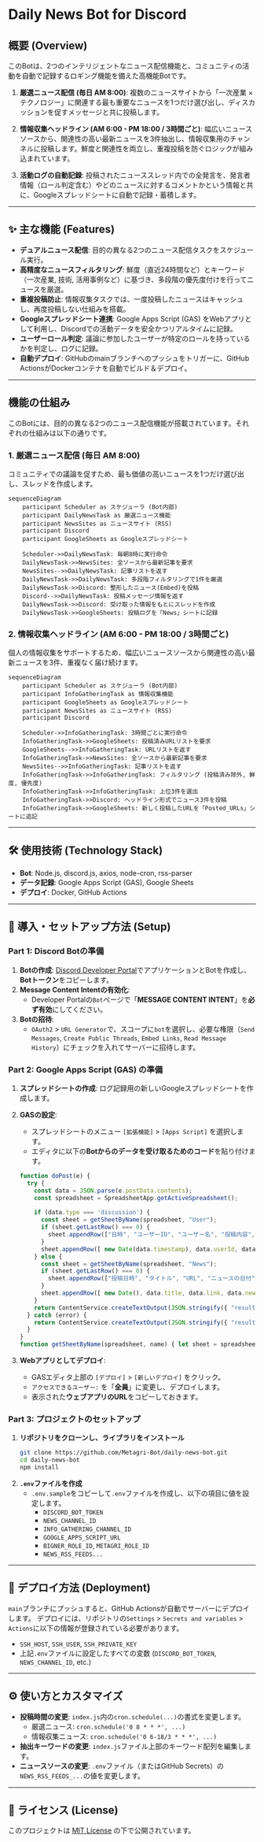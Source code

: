 # Daily News Bot for Discord

## 概要 (Overview)

このBotは、2つのインテリジェントなニュース配信機能と、コミュニティの活動を自動で記録するロギング機能を備えた高機能Botです。

1.  **厳選ニュース配信 (毎日 AM 8:00)**:
    複数のニュースサイトから「一次産業 × テクノロジー」に関連する最も重要なニュースを1つだけ選び出し、ディスカッションを促すメッセージと共に投稿します。

2.  **情報収集ヘッドライン (AM 6:00 - PM 18:00 / 3時間ごと)**:
    幅広いニュースソースから、関連性の高い最新ニュースを3件抽出し、情報収集用のチャンネルに投稿します。鮮度と関連性を両立し、重複投稿を防ぐロジックが組み込まれています。

3.  **活動ログの自動記録**:
    投稿されたニューススレッド内での全発言を、発言者情報（ロール判定含む）やどのニュースに対するコメントかという情報と共に、Googleスプレッドシートに自動で記録・蓄積します。

---

## ✨ 主な機能 (Features)

- **デュアルニュース配信**: 目的の異なる2つのニュース配信タスクをスケジュール実行。
- **高精度なニュースフィルタリング**: 鮮度（直近24時間など）とキーワード（一次産業, 技術, 活用事例など）に基づき、多段階の優先度付けを行ってニュースを厳選。
- **重複投稿防止**: 情報収集タスクでは、一度投稿したニュースはキャッシュし、再度投稿しない仕組みを搭載。
- **Googleスプレッドシート連携**: Google Apps Script (GAS) をWebアプリとして利用し、Discordでの活動データを安全かつリアルタイムに記録。
- **ユーザーロール判定**: 議論に参加したユーザーが特定のロールを持っているかを判定し、ログに記録。
- **自動デプロイ**: GitHubのmainブランチへのプッシュをトリガーに、GitHub ActionsがDockerコンテナを自動でビルド＆デプロイ。

---

## 機能の仕組み

このBotには、目的の異なる2つのニュース配信機能が搭載されています。それぞれの仕組みは以下の通りです。

### 1. 厳選ニュース配信 (毎日 AM 8:00)

コミュニティでの議論を促すため、最も価値の高いニュースを1つだけ選び出し、スレッドを作成します。

```mermaid
sequenceDiagram
    participant Scheduler as スケジューラ (Bot内部)
    participant DailyNewsTask as 厳選ニュース機能
    participant NewsSites as ニュースサイト (RSS)
    participant Discord
    participant GoogleSheets as Googleスプレッドシート

    Scheduler->>DailyNewsTask: 毎朝8時に実行命令
    DailyNewsTask->>NewsSites: 全ソースから最新記事を要求
    NewsSites-->>DailyNewsTask: 記事リストを返す
    DailyNewsTask->>DailyNewsTask: 多段階フィルタリングで1件を厳選
    DailyNewsTask->>Discord: 整形したニュース(Embed)を投稿
    Discord-->>DailyNewsTask: 投稿メッセージ情報を返す
    DailyNewsTask->>Discord: 受け取った情報をもとにスレッドを作成
    DailyNewsTask->>GoogleSheets: 投稿ログを「News」シートに記録
```

### 2. 情報収集ヘッドライン (AM 6:00 - PM 18:00 / 3時間ごと)

個人の情報収集をサポートするため、幅広いニュースソースから関連性の高い最新ニュースを3件、重複なく届け続けます。

```mermaid
sequenceDiagram
    participant Scheduler as スケジューラ (Bot内部)
    participant InfoGatheringTask as 情報収集機能
    participant GoogleSheets as Googleスプレッドシート
    participant NewsSites as ニュースサイト (RSS)
    participant Discord

    Scheduler->>InfoGatheringTask: 3時間ごとに実行命令
    InfoGatheringTask->>GoogleSheets: 投稿済みURLリストを要求
    GoogleSheets-->>InfoGatheringTask: URLリストを返す
    InfoGatheringTask->>NewsSites: 全ソースから最新記事を要求
    NewsSites-->>InfoGatheringTask: 記事リストを返す
    InfoGatheringTask->>InfoGatheringTask: フィルタリング (投稿済み除外, 鮮度, 優先度)
    InfoGatheringTask->>InfoGatheringTask: 上位3件を選出
    InfoGatheringTask->>Discord: ヘッドライン形式でニュース3件を投稿
    InfoGatheringTask->>GoogleSheets: 新しく投稿したURLを「Posted_URLs」シートに追記
```
---

## 🛠️ 使用技術 (Technology Stack)

- **Bot**: Node.js, discord.js, axios, node-cron, rss-parser
- **データ記録**: Google Apps Script (GAS), Google Sheets
- **デプロイ**: Docker, GitHub Actions

---

## 🚀 導入・セットアップ方法 (Setup)

### Part 1: Discord Botの準備

1.  **Botの作成**: [Discord Developer Portal](https://discord.com/developers/applications)でアプリケーションとBotを作成し、**Botトークン**をコピーします。
2.  **Message Content Intentの有効化**:
    - Developer Portalの`Bot`ページで「**MESSAGE CONTENT INTENT**」を**必ず有効**にしてください。
3.  **Botの招待**:
    - `OAuth2` > `URL Generator`で、スコープに`bot`を選択し、必要な権限（`Send Messages`, `Create Public Threads`, `Embed Links`, `Read Message History`）にチェックを入れてサーバーに招待します。

### Part 2: Google Apps Script (GAS) の準備

1.  **スプレッドシートの作成**: ログ記録用の新しいGoogleスプレッドシートを作成します。
2.  **GASの設定**:
    - スプレッドシートのメニュー `[拡張機能]` > `[Apps Script]` を選択します。
    - エディタに以下の**Botからのデータを受け取るためのコード**を貼り付けます。

    ```javascript
    function doPost(e) {
      try {
        const data = JSON.parse(e.postData.contents);
        const spreadsheet = SpreadsheetApp.getActiveSpreadsheet();
        
        if (data.type === 'discussion') {
          const sheet = getSheetByName(spreadsheet, "User");
          if (sheet.getLastRow() === 0) {
            sheet.appendRow(["日時", "ユーザーID", "ユーザー名", "投稿内容", "元ニュースのタイトル", "元ニュースのURL", "元ニュースの投稿日", "ロール"]);
          }
          sheet.appendRow([ new Date(data.timestamp), data.userId, data.username, data.content, data.newsTitle, data.newsUrl, new Date(data.newsPostDate), data.userRole ]);
        } else {
          const sheet = getSheetByName(spreadsheet, "News");
          if (sheet.getLastRow() === 0) {
            sheet.appendRow(["投稿日時", "タイトル", "URL", "ニュースの日付"]);
          }
          sheet.appendRow([ new Date(), data.title, data.link, data.newsDate ]);
        }
        return ContentService.createTextOutput(JSON.stringify({ "result": "success" })).setMimeType(ContentService.MimeType.JSON);
      } catch (error) {
        return ContentService.createTextOutput(JSON.stringify({ "result": "error", "message": error.message })).setMimeType(ContentService.MimeType.JSON);
      }
    }
    function getSheetByName(spreadsheet, name) { let sheet = spreadsheet.getSheetByName(name); if (!sheet) { sheet = spreadsheet.insertSheet(name); } return sheet; }
    ```
3.  **Webアプリとしてデプロイ**:
    - GASエディタ上部の `[デプロイ]` > `[新しいデプロイ]` をクリック。
    - `アクセスできるユーザー:` を「**全員**」に変更し、デプロイします。
    - 表示された**ウェブアプリのURL**をコピーしておきます。

### Part 3: プロジェクトのセットアップ

1.  **リポジトリをクローンし、ライブラリをインストール**
    ```bash
    git clone https://github.com/Metagri-Bot/daily-news-bot.git
    cd daily-news-bot
    npm install
    ```
2.  **`.env`ファイルを作成**
    - `.env.sample`をコピーして`.env`ファイルを作成し、以下の項目に値を設定します。
      - `DISCORD_BOT_TOKEN`
      - `NEWS_CHANNEL_ID`
      - `INFO_GATHERING_CHANNEL_ID`
      - `GOOGLE_APPS_SCRIPT_URL`
      - `BIGNER_ROLE_ID`, `METAGRI_ROLE_ID`
      - `NEWS_RSS_FEEDS...`

---

## 🚢 デプロイ方法 (Deployment)

`main`ブランチにプッシュすると、GitHub Actionsが自動でサーバーにデプロイします。
デプロイには、リポジトリの`Settings` > `Secrets and variables` > `Actions`に以下の情報が登録されている必要があります。

- `SSH_HOST`, `SSH_USER`, `SSH_PRIVATE_KEY`
- 上記`.env`ファイルに設定したすべての変数 (`DISCORD_BOT_TOKEN`, `NEWS_CHANNEL_ID`, etc.)

---

## ⚙️ 使い方とカスタマイズ

- **投稿時間の変更**:
  `index.js`内の`cron.schedule(...)`の書式を変更します。
  - 厳選ニュース: `cron.schedule('0 8 * * *', ...)`
  - 情報収集ニュース: `cron.schedule('0 6-18/3 * * *', ...)`
- **抽出キーワードの変更**:
  `index.js`ファイル上部のキーワード配列を編集します。
- **ニュースソースの変更**:
  `.env`ファイル（またはGitHub Secrets）の`NEWS_RSS_FEEDS_...`の値を変更します。

---

## 📄 ライセンス (License)

このプロジェクトは [MIT License](LICENSE) の下で公開されています。
